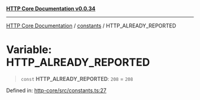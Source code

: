 [**HTTP Core Documentation v0.0.34**](../../README.md)

***

[HTTP Core Documentation](../../modules.md) / [constants](../README.md) / HTTP\_ALREADY\_REPORTED

# Variable: HTTP\_ALREADY\_REPORTED

> `const` **HTTP\_ALREADY\_REPORTED**: `208` = `208`

Defined in: [http-core/src/constants.ts:27](https://github.com/stonemjs/http-core/blob/1848d2cc8e9419d9e370ae707c528a45d3c2ac5a/src/constants.ts#L27)
